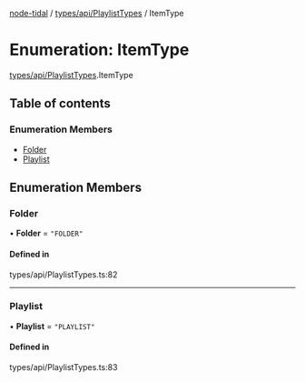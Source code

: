 [node-tidal](../README.md) / [types/api/PlaylistTypes](../modules/types_api_PlaylistTypes.md) / ItemType

# Enumeration: ItemType

[types/api/PlaylistTypes](../modules/types_api_PlaylistTypes.md).ItemType

## Table of contents

### Enumeration Members

- [Folder](types_api_PlaylistTypes.ItemType.md#folder)
- [Playlist](types_api_PlaylistTypes.ItemType.md#playlist)

## Enumeration Members

### Folder

• **Folder** = ``"FOLDER"``

#### Defined in

types/api/PlaylistTypes.ts:82

___

### Playlist

• **Playlist** = ``"PLAYLIST"``

#### Defined in

types/api/PlaylistTypes.ts:83
